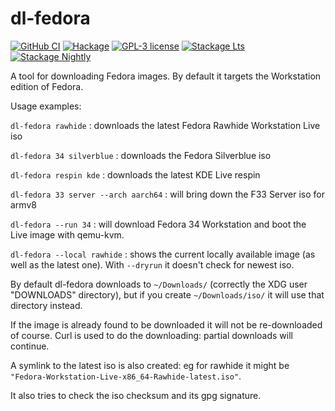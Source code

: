 # dl-fedora

[![GitHub CI](https://github.com/juhp/dl-fedora/workflows/build/badge.svg)](https://github.com/juhp/dl-fedora/actions)
[![Hackage](https://img.shields.io/hackage/v/dl-fedora.svg)](https://hackage.haskell.org/package/dl-fedora)
[![GPL-3 license](https://img.shields.io/badge/license-GPL--3-blue.svg)](LICENSE)
[![Stackage Lts](http://stackage.org/package/dl-fedora/badge/lts)](http://stackage.org/lts/package/dl-fedora)
[![Stackage Nightly](http://stackage.org/package/dl-fedora/badge/nightly)](http://stackage.org/nightly/package/dl-fedora)

A tool for downloading Fedora images.
By default it targets the Workstation edition of Fedora.

Usage examples:

`dl-fedora rawhide` : downloads the latest Fedora Rawhide Workstation Live iso

`dl-fedora 34 silverblue` : downloads the Fedora Silverblue iso

`dl-fedora respin kde` : downloads the latest KDE Live respin

`dl-fedora 33 server --arch aarch64` : will bring down the F33 Server iso for armv8

`dl-fedora --run 34` : will download Fedora 34 Workstation and boot the Live image with qemu-kvm.

`dl-fedora --local rawhide` : shows the current locally available image (as well as the latest one). With `--dryrun` it doesn't check for newest iso.

By default dl-fedora downloads to `~/Downloads/`
(correctly the XDG user "DOWNLOADS" directory),
but if you create `~/Downloads/iso/` it will use that directory instead.

If the image is already found to be downloaded
it will not be re-downloaded of course.
Curl is used to do the downloading: partial downloads will continue.

A symlink to the latest iso is also created:
eg for rawhide it might be `"Fedora-Workstation-Live-x86_64-Rawhide-latest.iso"`.

It also tries to check the iso checksum and its gpg signature.
